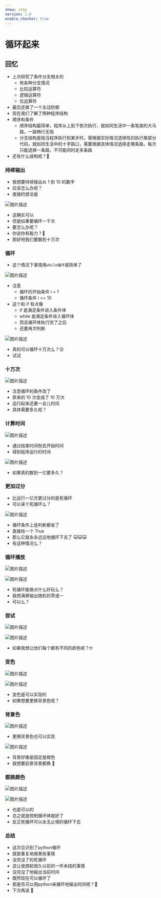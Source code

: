 ```yaml
---
show: step
version: 1.0
enable_checker: true
---
```


# 循环起来

## 回忆

- 上次研究了条件分支相关的
  - 有各种分支情况
  - 比较运算符
  - 逻辑运算符
  - 位运算符
- 最后还做了一个主动防御
- 现在我们了解了两种程序结构
- 顺序和条件
  - 顺序结构最简单，程序从上到下依次执行，就如同生活中一条笔直的大马路，一路畅行无阻
  - 分支结构是指当程序执行到某步时，需根据实际情况选择性的执行某部分代码，就如同生活中的十字路口，需要根据具体情况选择走哪条路，每次只能选择一条路，不可能同时走多条路
- 还有什么结构呢？🤔

### 持续输出

- 我想要持续输出从 1 到 10 的数字
- 应该怎么办呢？
- 直接的想法是

![图片描述](https://doc.shiyanlou.com/courses/uid1190679-20211005-1633398283666)

- 这确实可以
- 但是如果要循环一千次
- 要怎么办呢？
- 你说你有毅力？🤭
- 那好吧我们要数到十万次

### 循环

- 这个情况下事情用`while循环`就简单了

![图片描述](https://doc.shiyanlou.com/courses/uid1190679-20211005-1633398614624)

- 注意
  - 循环的开始条件 i = 1
  - 循环条件 i <= 10
- 这个和 if 有点像
  - if 是满足条件进入条件体
  - while 是满足条件进入循环体
  - 而且循环体执行完了之后
  - 还要再次判断

![图片描述](https://doc.shiyanlou.com/courses/uid1190679-20211005-1633400428327)

- 真的可以循环十万次么？😲
- 试试

### 十万次

![图片描述](https://doc.shiyanlou.com/courses/uid1190679-20211005-1633398891340)

- 注意循环的条件改了
- 原来的 10 次变成了 10 万次
- 运行起来还要一会儿时间
- 具体需要多久呢？

### 计算时间

![图片描述](https://doc.shiyanlou.com/courses/uid1190679-20211005-1633400555877)

- 通过结束时间刨去开始时间
- 得到程序运行的时间

![图片描述](https://doc.shiyanlou.com/courses/uid1190679-20211005-1633400566348)

- 如果真的数到一亿要多久？

### 更加过分

- 比运行一亿次更过分的是死循环
- 可以来个死循环么？

![图片描述](https://doc.shiyanlou.com/courses/uid1190679-20211005-1633400943387)

- 循环条件上连判断都省了
- 直接给一个 True
- 那么它就永永远远地循环下去了 🙀🙀🙀
- 有这种情况么？

### 循环播放

![图片描述](https://doc.shiyanlou.com/courses/uid1190679-20211005-1633401037016)

![图片描述](https://doc.shiyanlou.com/courses/uid1190679-20211005-1633401044511)

- 死循环能做点什么好玩么？
- 我想满屏输出随机的零或一
- 可以么？

### 尝试

![图片描述](https://doc.shiyanlou.com/courses/uid1190679-20211005-1633401274246)

![图片描述](https://doc.shiyanlou.com/courses/uid1190679-20211005-1633401287149)

- 如果我想让他们每个都有不同的颜色呢？🤓

### 变色

![图片描述](https://doc.shiyanlou.com/courses/uid1190679-20211005-1633401487494)

![图片描述](https://doc.shiyanlou.com/courses/uid1190679-20211005-1633401494639)

- 变色是可以实现的
- 如果想要更换背景色呢？

### 背景色

![图片描述](https://doc.shiyanlou.com/courses/uid1190679-20211005-1633401551496)

- 更换背景色也可以实现

![图片描述](https://doc.shiyanlou.com/courses/uid1190679-20211005-1633401568218)

- 背景好像是固定是橙色
- 我想要前景背景都换 🤪

### 都换颜色

![图片描述](https://doc.shiyanlou.com/courses/uid1190679-20211005-1633401700522)

![图片描述](https://doc.shiyanlou.com/courses/uid1190679-20211005-1633401708729)

- 也是可以的
- 总之就是控制循环体就好了
- 反正死循环可以永无止境的循环下去

### 总结

- 这次见识到了python循环
- 就是重复地做某些事情
- 没完没了的死循环
- 这让我想起很久以前的一件未结的事情
- 没完没了地输出当前时间
- 既然现在可以循环了
- 那是否可以用python来循环地输出时间呢？🤔
- 下次再说 👋
